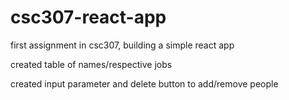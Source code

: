 # csc307-react-app

first assignment in csc307, building a simple react app

created table of names/respective jobs

created input parameter and delete button to add/remove people 
